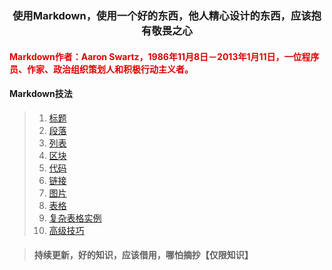 ### <center>使用Markdown，使用一个好的东西，他人精心设计的东西，应该抱有敬畏之心</center>
#### <font color="#dd0000">Markdown作者：Aaron Swartz，1986年11月8日－2013年1月11日，一位程序员、作家、政治组织策划人和积极行动主义者。</font>

#### Markdown技法
> 1. [标题](./markdown/标题.md)
> 2. [段落](./markdown/段落.md)
> 3. [列表](./markdown/列表.md)
> 4. [区块](./markdown/区块.md)
> 5. [代码](./markdown/代码.md)
> 6. [链接](./markdown/链接.md)
> 7. [图片](./markdown/图片.md)
> 8. [表格](./markdown/表格.md)
> 9. [复杂表格实例](./markdown/复杂表格实例.md)
> 10. [高级技巧](./markdown/高级技巧.md)

> #### 持续更新，好的知识，应该借用，哪怕摘抄【仅限知识】